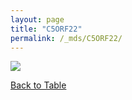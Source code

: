 ```yaml
---
layout: page
title: "C5ORF22"
permalink: /_mds/C5ORF22/
---
```


![](../../algns0/5HSAA015007_aln_report.png?raw=true)

[Back to Table](../../display)